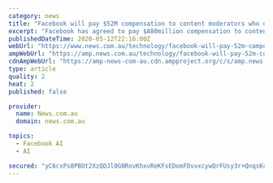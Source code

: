 ```yaml
---
category: news
title: "Facebook will pay $52M compensation to content moderators who developed PTSD from seeing ‘rape, murder and suicide’"
excerpt: "Facebook has agreed to pay $A80million compensation to content moderators who suffered from mental health issues developed on the job, it has been reported."
publishedDateTime: 2020-05-12T22:16:00Z
webUrl: "https://www.news.com.au/technology/facebook-will-pay-52m-compensation-to-content-moderators-who-developed-ptsd-from-seeing-rape-murder-and-suicide/news-story/92fe2d692cac62eb64421231d220c887"
ampWebUrl: "https://amp.news.com.au/technology/facebook-will-pay-52m-compensation-to-content-moderators-who-developed-ptsd-from-seeing-rape-murder-and-suicide/news-story/92fe2d692cac62eb64421231d220c887"
cdnAmpWebUrl: "https://amp-news-com-au.cdn.ampproject.org/c/s/amp.news.com.au/technology/facebook-will-pay-52m-compensation-to-content-moderators-who-developed-ptsd-from-seeing-rape-murder-and-suicide/news-story/92fe2d692cac62eb64421231d220c887"
type: article
quality: 2
heat: 2
published: false

provider:
  name: News.com.au
  domain: news.com.au

topics:
  - Facebook AI
  - AI

secured: "yC6csPs8PBOt2XzQDJl0G0RovKhxvReKFsEDomFDvvxcywQrFUsy3r+QnqsKc8wAvxcFMXR7S7K84hVCfzIrSqUkTuY+zum9lCu5pIdtEl7pr1+KY1jODVolp/jD7LQQ5lCabRTxVuq+pqS+pLeofAMdmsqhz5khpR/ugoAypabomO40BO0V1rQJcgTQ3ii75MlKRdN9MUtGpBjSLp58TaSm/DO6iihFV8Jkb5CoaUyYPXmeK/W12vFP6KuCTCcQFU2Zza3Q3x1Rq7p7t6M/sAPBXaCcpPFJZfZAxbvpZlKfea98UsJD58SsXV7cH+KWmKEcSWbjQR3zIMQaOMSr1LNAqHvY5f/Ej8dRc5YFUsnQj1aJFlOMzGXqwqRhz2/OR5IHiranMI6YlVpUtgCjVyWbvMJ/Z3+r5YWtXEwGZEc6W2EgorrN2xgY2yL/79S/+Qte5YViLJzQ/PC6H3Ep0GWOq6Nx5Jqb/1QcPBPZErg=;wZo9AMG6ovrw2lYpizWdTg=="
---
```


